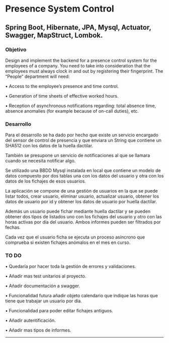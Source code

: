 # Presence System Control
## Spring Boot, Hibernate, JPA, Mysql, Actuator, Swagger, MapStruct, Lombok.

### Objetivo

Design and implement the backend for a presence control system for the employees of a company. You need to take into consideration that the employees must always clock in and out by registering their fingerprint.
The “People” department will need:

• Access to the employee’s presence and time control.

• Generation of time sheets of effective worked hours.

• Reception of asynchronous notifications regarding: total absence time, absence anomalies (for example because of on-call duties), etc.


### Desarrollo

Para el desarrollo se ha dado por hecho que existe un servicio encargado del sensor de control de presencia y que enviara un String que contiene un SHA512 con los datos de la huella dactilar.

También se presupone un servicio de notificaciones al que se llamara cuando se necesita notificar algo.

Se utilizado una BBDD Mysql instalada en local que contiene un modelo de datos compuesto por dos tablas una con los datos del usuario y otra con los datos de los fichajes de esos usuarios.

La aplicación se compone de una gestión de usuarios en la que se puede listar todos, crear usuario, eliminar usuario, actualizar usuario, obtener los datos de usuario por id y obtener los datos de usuario por huella dactilar.

Además un usuario puede fichar mediante huella dactilar y se pueden obtener dos tipos de listados uno con los fichajes del usuario y otro con las horas activas por día del usuario. Ambos informes pueden ser filtrados por fechas.

Cada vez que el usuario ficha se ejecuta un proceso asíncrono que comprueba si existen fichajes anómalos en el mes en curso.


### TO DO
• Quedaría por hacer toda la gestión de errores y validaciones.

• Añadir mas test unitarios al proyecto.

• Añadir documentación a swagger.

• Funcionalidad futura añadir objeto calendario que indique las horas que tiene que trabajar un usuario por día.

• Funcionalidad para poder editar fichajes antiguos.

• Añadir autentificación.

• Añadir mas tipos de informes.

---